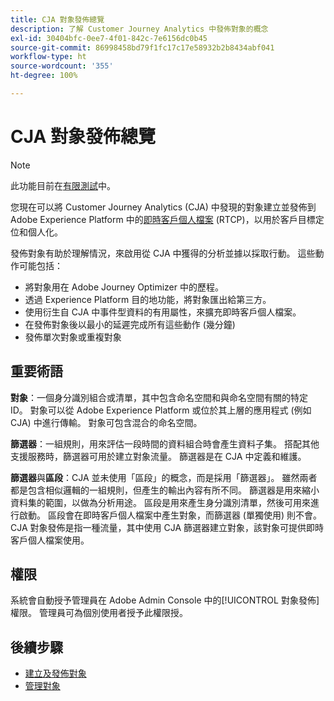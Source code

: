 ```yaml
---
title: CJA 對象發佈總覽
description: 了解 Customer Journey Analytics 中發佈對象的概念
exl-id: 30404bfc-0ee7-4f01-842c-7e6156dc0b45
source-git-commit: 86998458bd79f1fc17c17e58932b2b8434abf041
workflow-type: ht
source-wordcount: '355'
ht-degree: 100%

---
```


# CJA 對象發佈總覽

>[!NOTE]
>
>此功能目前在[有限測試](/help/release-notes/releases.md)中。

您現在可以將 Customer Journey Analytics (CJA) 中發現的對象建立並發佈到 Adobe Experience Platform 中的[即時客戶個人檔案](https://experienceleague.adobe.com/docs/experience-platform/profile/home.html?lang=zh-Hant) (RTCP)，以用於客戶目標定位和個人化。 

發佈對象有助於理解情況，來啟用從 CJA 中獲得的分析並據以採取行動。 這些動作可能包括：

* 將對象用在 Adobe Journey Optimizer 中的歷程。
* 透過 Experience Platform 目的地功能，將對象匯出給第三方。
* 使用衍生自 CJA 中事件型資料的有用屬性，來擴充即時客戶個人檔案。
* 在發佈對象後以最小的延遲完成所有這些動作 (幾分鐘)
* 發佈單次對象或重複對象

## 重要術語

**對象**：一個身分識別組合或清單，其中包含命名空間和與命名空間有關的特定 ID。 對象可以從 Adobe Experience Platform 或位於其上層的應用程式 (例如 CJA) 中進行傳輸。 對象可包含混合的命名空間。

**篩選器**：一組規則，用來評估一段時間的資料組合時會產生資料子集。 搭配其他支援服務時，篩選器可用於建立對象流量。 篩選器是在 CJA 中定義和維護。

**篩選器**&#x200B;與&#x200B;**區段**：CJA 並未使用「區段」的概念，而是採用「篩選器」。 雖然兩者都是包含相似邏輯的一組規則，但產生的輸出內容有所不同。 篩選器是用來縮小資料集的範圍，以做為分析用途。 區段是用來產生身分識別清單，然後可用來進行啟動。 區段會在即時客戶個人檔案中產生對象，而篩選器 (單獨使用) 則不會。 CJA 對象發佈是指一種流量，其中使用 CJA 篩選器建立對象，該對象可提供即時客戶個人檔案使用。

## 權限

系統會自動授予管理員在 Adobe Admin Console 中的[!UICONTROL 對象發佈]權限。 管理員可為個別使用者授予此權限授。

## 後續步驟

* [建立及發佈對象](/help/components/audiences/publish.md)
* [管理對象](/help/components/audiences/manage.md)
